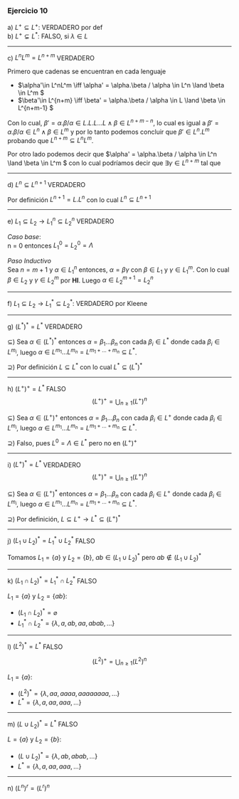 ### Ejercicio 10

a) $L^+ \subseteq L^+$: VERDADERO por def\
b) $L^+ \subsetneq L^*$: FALSO, si $\lambda \in L$ 

---
c) $L^nL^m = L^{n+m}$ VERDADERO

Primero que cadenas se encuentran en cada lenguaje

- $\alpha'\in L^nL^m \iff \alpha' = \alpha.\beta / \alpha \in L^n \land \beta \in L^m $
- $\beta'\in L^{n+m} \iff \beta' = \alpha.\beta / \alpha \in L \land \beta \in L^{n+m-1} $

Con lo cual, $\beta' = \alpha.\beta / \alpha \in L.L.L\dots L \land \beta \in L^{n+m-n}$, lo cual es igual a $\beta' = \alpha.\beta / \alpha \in L^n \land \beta \in L^m$ y por lo tanto podemos concluir que $\beta'\in L^n.L^m$ probando que $L^{n+m} \subseteq L^nL^m$.

Por otro lado podemos decir que $\alpha' = \alpha.\beta / \alpha \in L^n \land \beta \in L^m $ con lo cual podríamos decir que $\exists \gamma \in L^{n+m}$ tal que

---
d) $L^n \subseteq L^{n+1}$ VERDADERO

Por definición $L^{n+1} = L.L^n$ con lo cual $L^n \subseteq L^{n+1}$

---
e) $L_1 \subseteq L_2 \rightarrow L_1^n \subseteq L_2^n$ VERDADERO

*Caso base*: \
n = 0 entonces $L_1^0 = L^0_2 = \Lambda$

*Paso Inductivo*\
Sea $n = m+1$ y $\alpha \in L^n_1$ entonces, $\alpha = \beta\gamma$ con $\beta \in L_1$ y $\gamma\in L^m_1$. Con lo cual $\beta \in L_2$ y  $\gamma\in L^m_2$ por **HI**. Luego $\alpha\in L_2^{m+1} = L^n_2$

---
f) $L_1 \subseteq L_2 \rightarrow L_1^* \subseteq L_2^*$: VERDADERO por Kleene

---
g) $(L^*)^* = L^*$ VERDADERO

$\subseteq$) Sea $\alpha \in (L^*)^*$ entonces $\alpha = \beta_1\dots\beta_n$ con cada $\beta_i\in L^*$ donde cada $\beta_i\in L^{m_i}$, luego $\alpha \in L^{m_1}\dots L^{m_n} = L^{m_1 + \dots + m_n} \subseteq L^*$.

$\supseteq$) Por definición $L \subseteq L^*$ con lo cual $L^* \subseteq (L^*)^*$

---
h) $(L^+)^+ = L^*$ FALSO
$$
(L^+)^+ = \bigcup_{n\geq1} (L^+)^n
$$

$\subseteq$) Sea $\alpha \in (L^+)^+$ entonces $\alpha = \beta_1\dots\beta_n$ con cada $\beta_i\in L^+$ donde cada $\beta_i\in L^{m_i}$, luego $\alpha \in L^{m_1}\dots L^{m_n} = L^{m_1 + \dots + m_n} \subseteq L^*$.

$\supseteq$) Falso, pues $L^0 = \Lambda \in L^*$ pero no en $(L^+)^+$

---
i) $(L^+)^* = L^*$ VERDADERO
$$
(L^+)^+ = \bigcup_{n\geq1} (L^+)^n
$$

$\subseteq$) Sea $\alpha \in (L^+)^*$ entonces $\alpha = \beta_1\dots\beta_n$ con cada $\beta_i\in L^+$ donde cada $\beta_i\in L^{m_i}$, luego $\alpha \in L^{m_1}\dots L^{m_n} = L^{m_1 + \dots + m_n} \subseteq L^*$.

$\supseteq$) Por definición, $L\subseteq L^+ \rightarrow L^* \subseteq (L^+)^*$

---
j) $(L_1\cup L_2)^* = L_1^* \cup L_2^*$ FALSO

Tomamos $L_1 = \{a\}$ y $L_2 = \{b\}$, $ab \in (L_1\cup L_2)^*$ pero $ab \notin (L_1\cup L_2)^*$

---
k) $(L_1\cap L_2)^* = L_1^* \cap L_2^*$ FALSO

$L_1 = \{a\}$ y $L_2 = \{ab\}$:
- $(L_1\cap L_2)^* = \varnothing$
- $L_1^* \cap L_2^* = \{\lambda,a,ab,aa,abab,\dots\}$

---
l) $(L^2)^* = L^*$ FALSO

$$
(L^2)^+ = \bigcup_{n\geq1} (L^2)^n
$$

$L_1 = \{a\}$:
- $(L^2)^* = \{\lambda,aa,aaaa,aaaaaaaa,\dots\}$
- $L^* = \{\lambda,a,aa,aaa,\dots\}$

---
m) $(L\cup L_2)^* = L^*$ FALSO

$L = \{a\}$ y $L_2 = \{b\}$:
- $(L\cup L_2)^* = \{\lambda,ab,abab,\dots\}$
- $L^* = \{\lambda,a,aa,aaa,\dots\}$


---
n) $(L^n)^r = (L^r)^n$ 
